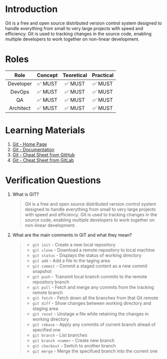# Introduction

Git is a free and open source distributed version control system designed to handle everything from small to very large projects with speed and efficiency. Git is used to tracking changes in the source code, enabling multiple developers to work together on non-linear development.

# Roles

|   Role    | Concept | Teoretical | Practical |
| :-------: | :-----: | :--------: | :-------: |
| Developer | ✅ MUST  |   ✅ MUST   |  ✅ MUST   |
|  DevOps   | ✅ MUST  |   ✅ MUST   |  ✅ MUST   |
|    QA     | ✅ MUST  |   ✅ MUST   |  ✅ MUST   |
| Architect | ✅ MUST  |   ✅ MUST   |  ✅ MUST   |

# Learning Materials

1. [Git - Home Page](https://git-scm.com/)
1. [Git - Documentation](https://git-scm.com/doc)
1. [Git - Cheat Sheet from GitHub](https://education.github.com/git-cheat-sheet-education.pdf)
1. [Git - Cheat Sheet from GitLab](https://about.gitlab.com/images/press/git-cheat-sheet.pdf)

# Verification Questions

1. What is GIT?
    > Git is a free and open source distributed version control system designed to handle everything from small to very large projects with speed and efficiency. Git is used to tracking changes in the source code, enabling multiple developers to work together on non-linear development.
1. What are the main comments in GIT and what they mean?
    > * `git init` - Create a new local repository
    > * `git clone` - Download a remote repository to local machine
    > * `git status` - Displays the status of working directory
    > * `git add` - Add a file to the taging area
    > * `git commit` - Commit a staged content as a new commit snapshot
    > * `git push` - Transmit local branch commits to the remote repository branch
    > * `git pull` - Fetch and merge any commits from the tracking remote branch
    > * `git fetch` - Fetch down all the branches from that Git remote
    > * `git diff` - Show changes between working directory and staging area
    > * `git reset` - Unstage a file while retaining the changes in working directory
    > * `git rebase` - Apply any commits of current branch ahead of specified one
    > * `git branch` - List branches
    > * `git branch <name>` - Create new branch
    > * `git checkout` - Switch to another branch
    > * `git merge` - Merge the specifued branch into the current one